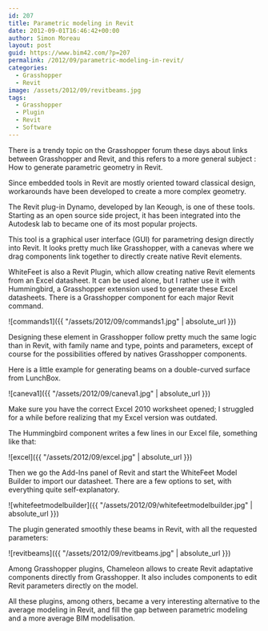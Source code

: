 ```yaml
---
id: 207
title: Parametric modeling in Revit
date: 2012-09-01T16:46:42+00:00
author: Simon Moreau
layout: post
guid: https://www.bim42.com/?p=207
permalink: /2012/09/parametric-modeling-in-revit/
categories:
  - Grasshopper
  - Revit
image: /assets/2012/09/revitbeams.jpg
tags:
  - Grasshopper
  - Plugin
  - Revit
  - Software
---
```

There is a trendy topic on the Grasshopper forum these days about links between Grasshopper and Revit, and this refers to a more general subject : How to generate parametric geometry in Revit.

Since embedded tools in Revit are mostly oriented toward classical design, workarounds have been developed to create a more complex geometry.

The Revit plug-in Dynamo, developed by Ian Keough, is one of these tools. Starting as an open source side project, it has been integrated into the Autodesk lab to became one of its most popular projects.

This tool is a graphical user interface (GUI) for parametring design directly into Revit. It looks pretty much like Grasshopper, with a canevas where we drag components link together to directly create native Revit elements.

WhiteFeet is also a Revit Plugin, which allow creating native Revit elements from an Excel datasheet. It can be used alone, but I rather use it with Hummingbird, a Grasshopper extension used to generate these Excel datasheets. There is a Grasshopper component for each major Revit command.

![commands1]({{ "/assets/2012/09/commands1.jpg" | absolute_url }})

Designing these element in Grasshopper follow pretty much the same logic than in Revit, with family name and type, points and parameters, except of course for the possibilities offered by natives Grasshopper components.

Here is a little example for generating beams on a double-curved surface from LunchBox.

![caneva1]({{ "/assets/2012/09/caneva1.jpg" | absolute_url }})

Make sure you have the correct Excel 2010 worksheet opened; I struggled for a while before realizing that my Excel version was outdated.

The Hummingbird component writes a few lines in our Excel file, something like that:

![excel]({{ "/assets/2012/09/excel.jpg" | absolute_url }})

Then we go the Add-Ins panel of Revit and start the WhiteFeet Model Builder to import our datasheet. There are a few options to set, with everything quite self-explanatory.

![whitefeetmodelbuilder]({{ "/assets/2012/09/whitefeetmodelbuilder.jpg" | absolute_url }})

The plugin generated smoothly these beams in Revit, with all the requested parameters:

![revitbeams]({{ "/assets/2012/09/revitbeams.jpg" | absolute_url }})

Among Grasshopper plugins, Chameleon allows to create Revit adaptative components directly from Grasshopper. It also includes components to edit Revit parameters directly on the model.

All these plugins, among others, became a very interesting alternative to the average modeling in Revit, and fill the gap between parametric modeling and a more average BIM modelisation.